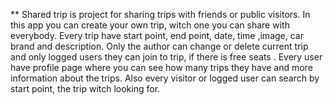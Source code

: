 ** Shared trip is project for sharing trips with friends or public visitors. In this app you can create your own trip, witch one you can  share with everybody. Every trip have start point, end point, date, time ,image, car brand and description. Only the author can change or delete current trip and only logged users they can join to trip, if there is free seats . Every user have profile page where you can see how many trips they have and more information about the trips. Also every visitor or logged user can search by start point, the trip witch looking for.